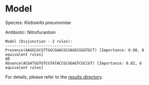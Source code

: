 
# Model

Species: *Klebsiella pneumoniae*

Antibiotic: Nitrofurantoin

```
Model (Disjunction - 2 rules):
------------------------------
Presence(AAGGCGCGTTGGCGAACGCGAGGCGGGTGCT) [Importance: 0.98, 8 equivalent rules]
OR
Absence(ACGATGGTGTCGTATACCGCGGAGTCGCCGT) [Importance: 0.82, 6 equivalent rules]

```

For details, please refer to the [results directory](../../../../../results/scm_b/klebsiella%20pneumoniae/nitrofurantoin/repeat_2/).

